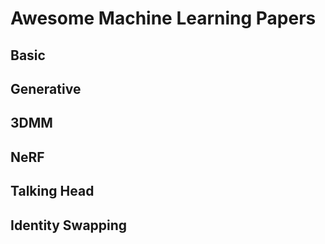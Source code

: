 # Awesome Machine Learning Papers

## Basic

## Generative

## 3DMM

## NeRF

## Talking Head

## Identity Swapping
